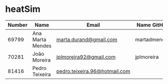 # heatSim

|   Number   |          Name           |            Email              |   Name GitHub  |
| ---------- | ----------------------- | ----------------------------- | -------------- |
| 69799      | Ana Marta Mendes        | marta.durand@gmail.com        | martadmendes   |
| 70281	     | João Moreira            | jplmoreira92@gmail.com        | jplmoreira     |
| 81416      | Pedro Teixeira          | pedro.teixeira.96@hotmail.com |                |
